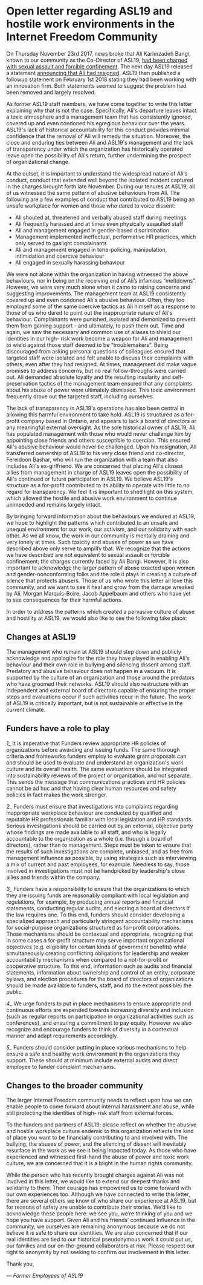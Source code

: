 # Open letter regarding ASL19 and hostile work environments in the Internet Freedom Community

On Thursday November 23rd 2017, news broke that Ali Karimzadeh Bangi, known to our community as the Co-Director of ASL19, [had been charged with sexual assault and forcible confinement](http://www.metronews.ca/news/toronto/2017/11/23/toronto-researcher-and-internet-freedom-activist-charged-with-sexual-assault.html). The next day ASL19 released a statement [announcing that Ali had resigned](http://www.metronews.ca/news/toronto/2017/11/24/toronto-researcher-leaves-internet-freedom-organization-after-sex-assault-charge.html). ASL19 then published a followup statement on February 1st 2018 stating they had been working with an innovation firm. Both statements seemed to suggest the problem had been removed and largely resolved.

As former ASL19 staff members, we have come together to write this letter explaining why that is not the case. Specifically, Ali's departure leaves intact a toxic atmosphere and a management team that has consistently ignored, covered up and even condoned his egregious behaviour over the years. ASL19's lack of historical accountability for this conduct provides minimal confidence that the removal of Ali will remedy the situation. Moreover, the close and enduring ties between Ali and ASL19's management and the lack of transparency under which the organization has historically operated leave open the possibility of Ali's return, further undermining the prospect of organizational change.

At the outset, it is important to understand the widespread nature of Ali's conduct, conduct that extended well beyond the isolated incident captured in the charges brought forth late November. During our tenures at ASL19, all of us witnessed the same pattern of abusive behaviours from Ali. The following are a few examples of conduct that contributed to ASL19 being an unsafe workplace for women and those who dared to voice dissent:

- Ali shouted at, threatened and verbally abused staff during meetings
- Ali frequently harassed and at times even physically assaulted staff
- Ali and management engaged in gender-based discrimination
- Management implemented ineffectual, performative HR practices, which only served to
gaslight complainants
- Ali and management engaged in tone-policing, manipulation, intimidation and coercive
behaviour
- Ali engaged in sexually harassing behaviour

We were not alone within the organization in having witnessed the above behaviours, nor in being on the receiving end of Ali’s infamous “meltdowns”. However, we were very much alone when it came to raising concerns and suggesting improvements. The management team at ASL19 consistently covered up and even condoned Ali's abusive behaviour. Often, they too employed some of the same coercive tactics as Ali himself as a response to those of us who dared to point out the inappropriate nature of Ali's behaviour. Complainants were punished, isolated and demonized to prevent them from gaining support - and ultimately, to push them out. Time and again, we saw the necessary and common use of aliases to shield our identities in our high- risk work become a weapon for Ali and management to wield against those staff deemed to be “troublemakers”. Being discouraged from asking personal questions of colleagues ensured that targeted staff were isolated and felt unable to discuss their complaints with others, even after they had resigned. At times, management did make vague promises to address concerns, but no real follow-throughs were carried out. Ali demanded absolute loyalty and the resulting insularity and self-preservation tactics of the management team ensured that any complaints about his abuse of power were ultimately dismissed. This toxic environment frequently drove out the targeted staff, including ourselves.

The lack of transparency in ASL19's operations has also been central in allowing
this harmful environment to take hold. ASL19 is structured as a for-profit company based in Ontario, and appears to lack a board of directors or any meaningful external oversight. As the sole historical owner of ASL19, Ali has populated management with those who would never challenge him by appointing close friends and others susceptible to coercion. This ensured Ali's abusive behaviour would never be challenged. Upon his resignation, Ali transferred ownership of ASL19 to his very close friend and co-director, Fereidoon Bashar, who will run the organization with a team that also includes Ali's ex-girlfriend. We are concerned that placing Ali's closest allies from management in charge of ASL19 leaves open the possibility of Ali's continued or future participation in ASL19. We believe ASL19's structure as a for-profit contributed to its ability to operate with little to no regard for transparency. We feel it is important to shed light on this system, which allowed the hostile and abusive work environment to continue unimpeded and remains largely intact.

By bringing forward information about the behaviours we endured at ASL19, we hope to highlight the patterns which contributed to an unsafe and unequal environment for our work, our activism, and our solidarity with each other. As we all know, the work in our community is mentally draining and very lonely at times. Such toxicity and abuses of power as we have described above only serve to amplify that. We recognize that the actions we have described are not equivalent to sexual assault or forcible confinement; the charges currently faced by Ali Bangi. However, it is also important to acknowledge the larger pattern of abuse exacted upon women and gender-nonconforming folks and the role it plays in creating a culture of silence that protects abusers. Those of us who wrote this letter all love this community, and we want to see it heal and grow from the damage wreaked by Ali, Morgan Marquis-Boire, Jacob Appelbaum and others who have yet to see consequences for their harmful actions.

In order to address the patterns which created a pervasive culture of abuse and hostility at ASL19, we would also like to see the following take place:

## Changes at ASL19

The management who remain at ASL19 should step down and publicly acknowledge and apologize for the role they have played in enabling Ali's behaviour and their own role in bullying and silencing dissent among staff. Predatory and abusive behaviour does not happen in a vacuum. It is supported by the culture of an organization and those around the predators who have groomed their networks. ASL19 should also restructure with an independent and external board of directors capable of ensuring the proper steps and evaluations occur if such activities recur in the future. The work of ASL19 is critically important, but is not sustainable or effective in the current climate.

## Funders have a role to play

*1_* It is imperative that Funders review appropriate HR policies of organizations before awarding and issuing funds. The same thorough criteria and frameworks funders employ to evaluate grant proposals can and should be used to evaluate and understand an organization's work culture and its overall health. The same evaluations should be integrated into sustainability reviews of the project or organization, and not separate. This sends the message that communications practices and HR policies cannot be ad hoc and that having clear human resources and safety policies in fact makes the work stronger.

*2_* Funders must ensure that investigations into complaints regarding inappropriate workplace behaviour are conducted by qualified and reputable HR professionals familiar with local legislation and HR standards. Serious investigations should be carried out by an external, objective party whose findings are made available to all staff, and who is legally accountable to the organization as a whole (i.e. through a board of directors), rather than to management. Steps must be taken to ensure that the results of such investigations are complete, unbiased, and as free from management influence as possible, by using strategies such as interviewing a mix of current and past employees, for example. Needless to say, those involved in investigations must not be handpicked by leadership's close allies and friends within the company.

*3_* Funders have a responsibility to ensure that the organizations to which they are issuing funds are reasonably compliant with local legislation and regulations, for example, by producing annual reports and financial statements, conducting regular audits, and electing a board of directors if the law requires one. To this end, funders should consider developing a specialized approach and particularly stringent accountability mechanisms for social-purpose organizations structured as for-profit corporations. Those mechanisms should be contextual and appropriate, recognizing that in some cases a for-profit structure may serve important organizational objectives (e.g. eligibility for certain kinds of government benefits) while simultaneously creating conflicting obligations for leadership and weaker accountability mechanisms when compared to a not-for-profit or cooperative structure. To this end, information such as audits and financial statements, information about ownership and control of an entity, corporate bylaws, and election procedures for the board of directors of organizations should be made available to funders, staff, and (to the extent possible) the public.

*4_* We urge funders to put in place mechanisms to ensure appropriate and continuous efforts are expended towards increasing diversity and inclusion (such as regular reports on participation in organizational activities such as conferences), and ensuring a commitment to pay equity. However we also recognize and encourage funders to think of diversity in a contextual manner and adapt requirements accordingly.

*5_* Funders should consider putting in place various mechanisms to help ensure a safe and healthy work environment in the organizations they support. These should at minimum include external audits and direct employee to funder complaint mechanisms.

## Changes to the broader community

The larger Internet Freedom community needs to reflect upon how we can enable people to come forward about internal harassment and abuse, while still protecting the identities of high- risk staff from external forces.

To the funders and partners of ASL19: please reflect on whether the abusive and hostile workplace culture endemic to this organization reflects the kind of place you want to be financially contributing to and involved with. The bullying, the abuses of power, and the silencing of dissent will inevitably resurface in the work as we see it being impacted today. As those who have experienced and witnessed first-hand the abuse of power and toxic work culture, we are concerned that it is a blight in the human rights community.


While the person who has recently brought charges against Ali was not involved in this letter, we would like to extend our deepest thanks and solidarity to them. Their courage has empowered us to come forward with our own experiences too. Although we have connected to write this letter, there are several others we know of who share our experience at ASL19, but for reasons of safety are unable to contribute their stories. We’d like to acknowledge these people here: we see you, we’re thinking of you and we hope you have support. Given Ali and his friends’ continued influence in the community, we ourselves are remaining anonymous because we do not believe it is safe to share our identities. We are also concerned that if our real identities are tied to our historical pseudonymous work it could put us, our families and our on-the-ground collaborators at risk. Please respect our right to anonymity by not seeking to confirm our involvement in this letter.

Thank you,

_— Former Employees of ASL19_
